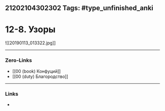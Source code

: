 21202104302302
Tags: #type_unfinished_anki 
---
# 12-8. Узоры

![[20190113_013322.jpg]]

---
### Zero-Links
- [[00 (book) Конфуций]]
- [[00 (duty) Благородство]]
---
### Links
-